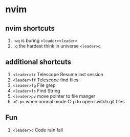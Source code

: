 # nvim
## nvim shortcuts
  1. `:wq` is boring `<leader><leader>`
  1. `:q` the hardest think in universe `<leader>q`

## additional shortcuts
  1. `<leader>tr` Telescope Resume last session
  2. `<leader>ff` Telescope find files
  3. `<leader>fg` File grep 
  4. `<leader>fs` Find String
  5. `<leader>pv` move pointer to file manger
  6. `<C-p>`      when normal mode C-p to open switch git files


## Fun 
 1. `<leader>c` Code rain fall

